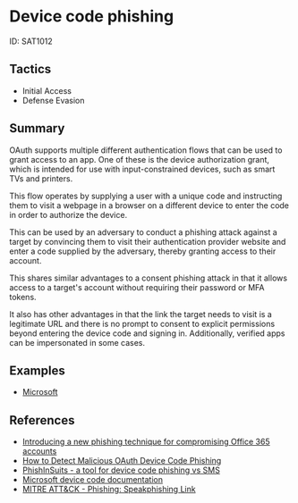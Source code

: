 # Device code phishing
ID: SAT1012

## Tactics
* Initial Access
* Defense Evasion

## Summary

OAuth supports multiple different authentication flows that can be used to grant access to an app. One of these is the device authorization grant, which is intended for use with input-constrained devices, such as smart TVs and printers.

This flow operates by supplying a user with a unique code and instructing them to visit a webpage in a browser on a different device to enter the code in order to authorize the device. 

This can be used by an adversary to conduct a phishing attack against a target by convincing them to visit their authentication provider website and enter a code supplied by the adversary, thereby granting access to their account.

This shares similar advantages to a consent phishing attack in that it allows access to a target's account without requiring their password or MFA tokens.

It also has other advantages in that the link the target needs to visit is a legitimate URL and there is no prompt to consent to explicit permissions beyond entering the device code and signing in. Additionally, verified apps can be impersonated in some cases. 

## Examples
* [Microsoft](examples/microsoft.md)

## References
* [Introducing a new phishing technique for compromising Office 365 accounts](https://aadinternals.com/post/phishing/)
* [How to Detect Malicious OAuth Device Code Phishing](https://www.inversecos.com/2022/12/how-to-detect-malicious-oauth-device.html)
* [PhishInSuits - a tool for device code phishing vs SMS](https://github.com/secureworks/PhishInSuits)
* [Microsoft device code documentation](https://learn.microsoft.com/en-us/azure/active-directory/develop/v2-oauth2-device-code)
* [MITRE ATT&CK - Phishing: Speakphishing Link](https://attack.mitre.org/techniques/T1566/002/)
